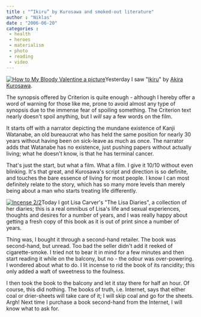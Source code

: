 ```yaml
---
title : "“Ikiru” by Kurosawa and smoked-out literature"
author : "Niklas"
date : "2006-06-20"
categories : 
 - health
 - heroes
 - materialism
 - photo
 - reading
 - video
---
```


[![How to My Bloody Valentine a picture](http://static.flickr.com/62/171472018_6d3dbfbb19_m.jpg)](https://niklasblog.com/wp-content/plugins/falbum/wp/album.php?show=recent&photo=171472018)Yesterday I saw "[Ikiru](http://criterionco.com/asp/release.asp?id=221)" by [Akira Kurosawa](http://www.imdb.com/name/nm0000041).

The synopsis offered by Criterion is quite enough - although I hereby offer a word of warning for those like me, prone to avoid almost any type of synopsis due to the immense fear of spoiling something. The Criterion text nearly doesn't spoil anything, but I _will_ say a few words on the film.

It starts off with a narrator depicting the mundane existence of Kanji Watanabe, an old bureaucrat who has held the same position for nearly 30 years without having been on sick-leave as much as once. The narrator adds that Watanabe has no existence, just pushing papers without actually living; what he doesn't know, is that he has terminal cancer.

That's just the start, but what a film. What a film. I give it 10/10 without even blinking. It's that great, and Kurosawa's script and direction is so definite, and touches the bare essence of living for most people. I know I can most definitely relate to the story, which has so many more levels than merely being about a man who starts treating life differently.

[![Incense 2/2](http://static.flickr.com/67/171213768_4cf1aaedab_m.jpg)](https://niklasblog.com/wp-content/plugins/falbum/wp/album.php?show=recent&photo=171213768)Today I got Lisa Carver's "The Lisa Diaries", a collection of her diaries; this is a real omnibus of Lisa's life and sexual experiences, thoughts and desires for a number of years, and I was really happy about getting a fresh copy of this book as it is out of print since a number of years.

Thing was, I bought it through a second-hand retailer. The book was second-hand, but unread. Too bad the seller didn't add it reeked of cigarette-smoke. I tried not to bear it in mind for a few minutes and then start reading it while on the balcony, but no - the odour was over-powering. I wondered about what to do. I lit incense to rid the book of its rancidity; this only added a waft of sweetness to the foulness.

I then took the book to the balcony and let it stay there for half an hour. Of course, this did nothing. The books of truth, i.e. Internet, says that either coal or drier-sheets will take care of it; I will skip coal and go for the sheets. Argh! Next time I purchase a book second-hand from the Internet, I will know what to ask for.

